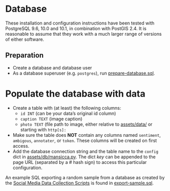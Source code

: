 # Database

These installation and configuration instructions have been tested with PostgreSQL 9.6, 10.0 and 10.1, in combination with PostGIS 2.4. It is reasonable to assume that they work with a much larger range of versions of either software.

## Preparation

- Create a database and database user
- As a database superuser (e.g. `postgres`), run [prepare-database.sql](./prepare-database.sql).

# Populate the database with data

- Create a table with (at least) the following columns:
    - `id INT` (can be your data’s original id column)
    - `caption TEXT` (image caption)
    - `photo TEXT` (file path to image, either relative to [assets/data/](../src/assets/data/) or starting with `http[s]:`
- Make sure the table does **NOT** contain any columns named `sentiment`, `ambigous`, `annotater`, or `token`. These columns will be created on first access.
- Add the database connection string and the table name to the `config` dict in [assets/db/mansicca.py](../src/assets/db/mansicca.py). The dict *key* can be appended to the page URL (separated by a # hash sign) to access this particular configuration.

An example SQL exporting a random sample from a database as created by the [Social Media Data Collection Scripts](https://gitlab.com/DigitalGeographyLab/SocialMediaDataCollection) is found in [export-sample.sql](export-sample.sql).
